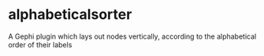 alphabeticalsorter
==================

A Gephi plugin which lays out nodes vertically, according to the alphabetical order of their labels
